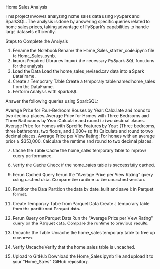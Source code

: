 Home Sales Analysis

This project involves analyzing home sales data using PySpark and SparkSQL. The analysis is done by answering specific queries related to home sales prices, taking advantage of PySpark's capabilities to handle large datasets efficiently.

Steps to Complete the Analysis

1. Rename the Notebook
Rename the Home_Sales_starter_code.ipynb file to Home_Sales.ipynb.
2. Import Required Libraries
Import the necessary PySpark SQL functions for the analysis.
3. Load the Data
Load the home_sales_revised.csv data into a Spark DataFrame.
4. Create a Temporary Table
Create a temporary table named home_sales from the DataFrame.
5. Perform Analysis with SparkSQL
   
Answer the following queries using SparkSQL:

Average Price for Four-Bedroom Houses by Year: Calculate and round to two decimal places.
Average Price for Homes with Three Bedrooms and Three Bathrooms by Year: Calculate and round to two decimal places.
Average Price for Homes with Specific Features by Year: (Three bedrooms, three bathrooms, two floors, and 2,000+ sq ft) Calculate and round to two decimal places.
Average Price per View Rating: For homes with an average price ≥ $350,000. Calculate the runtime and round to two decimal places.

7. Cache the Table
Cache the home_sales temporary table to improve query performance.

9. Verify the Cache
Check if the home_sales table is successfully cached.

11. Rerun Cached Query
Rerun the "Average Price per View Rating" query using cached data. Compare the runtime to the uncached version.

13. Partition the Data
Partition the data by date_built and save it in Parquet format.

15. Create Temporary Table from Parquet Data
Create a temporary table from the partitioned Parquet data.

17. Rerun Query on Parquet Data
Run the "Average Price per View Rating" query on the Parquet data. Compare the runtime to previous results.

19. Uncache the Table
Uncache the home_sales temporary table to free up resources.

21. Verify Uncache
Verify that the home_sales table is uncached.

23. Upload to GitHub
Download the Home_Sales.ipynb file and upload it to your "Home_Sales" GitHub repository.
